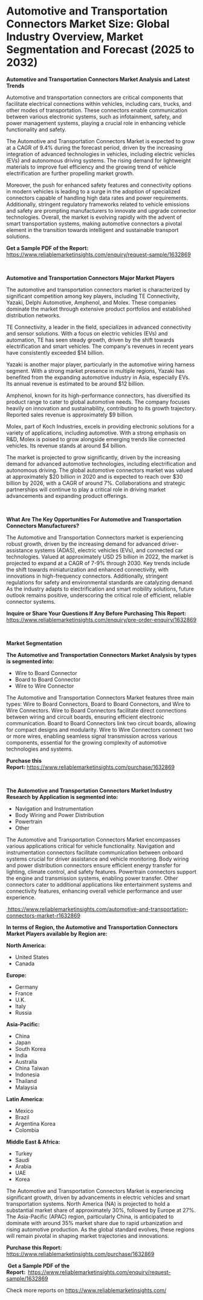 <p><h1>Automotive and Transportation Connectors Market Size: Global Industry Overview, Market Segmentation and Forecast (2025 to 2032)</h1></p><p><strong>Automotive and Transportation Connectors Market Analysis and Latest Trends</strong></p>
<p><p>Automotive and transportation connectors are critical components that facilitate electrical connections within vehicles, including cars, trucks, and other modes of transportation. These connectors enable communication between various electronic systems, such as infotainment, safety, and power management systems, playing a crucial role in enhancing vehicle functionality and safety. </p><p>The Automotive and Transportation Connectors Market is expected to grow at a CAGR of 9.4% during the forecast period, driven by the increasing integration of advanced technologies in vehicles, including electric vehicles (EVs) and autonomous driving systems. The rising demand for lightweight materials to improve fuel efficiency and the growing trend of vehicle electrification are further propelling market growth. </p><p>Moreover, the push for enhanced safety features and connectivity options in modern vehicles is leading to a surge in the adoption of specialized connectors capable of handling high data rates and power requirements. Additionally, stringent regulatory frameworks related to vehicle emissions and safety are prompting manufacturers to innovate and upgrade connector technologies. Overall, the market is evolving rapidly with the advent of smart transportation systems, making automotive connectors a pivotal element in the transition towards intelligent and sustainable transport solutions.</p></p>
<p><strong>Get a Sample PDF of the Report:&nbsp;</strong> <a href="https://www.reliablemarketinsights.com/enquiry/request-sample/1632869?utm_campaign=2475&utm_medium=2&utm_source=Github&utm_content=ia&utm_term=29032025&utm_id=automotive-and-transportation-connectors">https://www.reliablemarketinsights.com/enquiry/request-sample/1632869</a></p>
<p>&nbsp;</p>
<p><strong>Automotive and Transportation Connectors Major Market Players</strong></p>
<p><p>The automotive and transportation connectors market is characterized by significant competition among key players, including TE Connectivity, Yazaki, Delphi Automotive, Amphenol, and Molex. These companies dominate the market through extensive product portfolios and established distribution networks.</p><p>TE Connectivity, a leader in the field, specializes in advanced connectivity and sensor solutions. With a focus on electric vehicles (EVs) and automation, TE has seen steady growth, driven by the shift towards electrification and smart vehicles. The company's revenues in recent years have consistently exceeded $14 billion.</p><p>Yazaki is another major player, particularly in the automotive wiring harness segment. With a strong market presence in multiple regions, Yazaki has benefited from the expanding automotive industry in Asia, especially EVs. Its annual revenue is estimated to be around $12 billion.</p><p>Amphenol, known for its high-performance connectors, has diversified its product range to cater to global automotive needs. The company focuses heavily on innovation and sustainability, contributing to its growth trajectory. Reported sales revenue is approximately $9 billion.</p><p>Molex, part of Koch Industries, excels in providing electronic solutions for a variety of applications, including automotive. With a strong emphasis on R&D, Molex is poised to grow alongside emerging trends like connected vehicles. Its revenue stands at around $4 billion.</p><p>The market is projected to grow significantly, driven by the increasing demand for advanced automotive technologies, including electrification and autonomous driving. The global automotive connectors market was valued at approximately $20 billion in 2020 and is expected to reach over $30 billion by 2026, with a CAGR of around 7%. Collaborations and strategic partnerships will continue to play a critical role in driving market advancements and expanding product offerings.</p></p>
<p>&nbsp;</p>
<p><strong>What Are The Key Opportunities For Automotive and Transportation Connectors Manufacturers?</strong></p>
<p><p>The Automotive and Transportation Connectors market is experiencing robust growth, driven by the increasing demand for advanced driver-assistance systems (ADAS), electric vehicles (EVs), and connected car technologies. Valued at approximately USD 25 billion in 2022, the market is projected to expand at a CAGR of 7-9% through 2030. Key trends include the shift towards miniaturization and enhanced connectivity, with innovations in high-frequency connectors. Additionally, stringent regulations for safety and environmental standards are catalyzing demand. As the industry adapts to electrification and smart mobility solutions, future outlook remains positive, underscoring the critical role of efficient, reliable connector systems.</p></p>
<p><strong>Inquire or Share Your Questions If Any Before Purchasing This Report:</strong> <a href="https://www.reliablemarketinsights.com/enquiry/pre-order-enquiry/1632869?utm_campaign=2475&utm_medium=2&utm_source=Github&utm_content=ia&utm_term=29032025&utm_id=automotive-and-transportation-connectors">https://www.reliablemarketinsights.com/enquiry/pre-order-enquiry/1632869</a></p>
<p>&nbsp;</p>
<p><strong>Market Segmentation</strong></p>
<p><strong>The Automotive and Transportation Connectors Market Analysis by types is segmented into:</strong></p>
<p><ul><li>Wire to Board Connector</li><li>Board to Board Connector</li><li>Wire to Wire Connector</li></ul></p>
<p><p>The Automotive and Transportation Connectors Market features three main types: Wire to Board Connectors, Board to Board Connectors, and Wire to Wire Connectors. Wire to Board Connectors facilitate direct connections between wiring and circuit boards, ensuring efficient electronic communication. Board to Board Connectors link two circuit boards, allowing for compact designs and modularity. Wire to Wire Connectors connect two or more wires, enabling seamless signal transmission across various components, essential for the growing complexity of automotive technologies and systems.</p></p>
<p><strong>Purchase this Report:&nbsp;</strong><a href="https://www.reliablemarketinsights.com/purchase/1632869?utm_campaign=2475&utm_medium=2&utm_source=Github&utm_content=ia&utm_term=29032025&utm_id=automotive-and-transportation-connectors">https://www.reliablemarketinsights.com/purchase/1632869</a></p>
<p>&nbsp;</p>
<p><strong>The Automotive and Transportation Connectors Market Industry Research by Application is segmented into:</strong></p>
<p><ul><li>Navigation and Instrumentation</li><li>Body Wiring and Power Distribution</li><li>Powertrain</li><li>Other</li></ul></p>
<p><p>The Automotive and Transportation Connectors Market encompasses various applications critical for vehicle functionality. Navigation and instrumentation connectors facilitate communication between onboard systems crucial for driver assistance and vehicle monitoring. Body wiring and power distribution connectors ensure efficient energy transfer for lighting, climate control, and safety features. Powertrain connectors support the engine and transmission systems, enabling power transfer. Other connectors cater to additional applications like entertainment systems and connectivity features, enhancing overall vehicle performance and user experience.</p></p>
<p><a href="https://www.reliablemarketinsights.com/automotive-and-transportation-connectors-market-r1632869?utm_campaign=2475&utm_medium=2&utm_source=Github&utm_content=ia&utm_term=29032025&utm_id=automotive-and-transportation-connectors">&nbsp;https://www.reliablemarketinsights.com/automotive-and-transportation-connectors-market-r1632869</a></p>
<p><strong>In terms of Region, the Automotive and Transportation Connectors Market Players available by Region are:</strong></p>
<p>
    <p> <strong> North America: </strong>
        <ul>
            <li>United States</li>
            <li>Canada</li>
        </ul>
        </p> 
    <p> <strong> Europe: </strong>
        <ul>
            <li>Germany</li>
            <li>France</li>
            <li>U.K.</li>
            <li>Italy</li>
            <li>Russia</li>
        </ul>
        </p> 
    <p> <strong> Asia-Pacific: </strong>
        <ul>
            <li>China</li>
            <li>Japan</li>
            <li>South Korea</li>
            <li>India</li>
            <li>Australia</li>
            <li>China Taiwan</li>
            <li>Indonesia</li>
            <li>Thailand</li>
            <li>Malaysia</li>
        </ul>
        </p> 
    <p> <strong> Latin America: </strong>
        <ul>
            <li>Mexico</li>
            <li>Brazil</li>
            <li>Argentina Korea</li>
            <li>Colombia</li>
        </ul>
        </p> 
    <p> <strong> Middle East & Africa: </strong>
        <ul>
            <li>Turkey</li>
            <li>Saudi</li>
            <li>Arabia</li>
            <li>UAE</li>
            <li>Korea</li>
        </ul>
    </p>
    </p>
<p><p>The Automotive and Transportation Connectors Market is experiencing significant growth, driven by advancements in electric vehicles and smart transportation systems. North America (NA) is projected to hold a substantial market share of approximately 30%, followed by Europe at 27%. The Asia-Pacific (APAC) region, particularly China, is anticipated to dominate with around 35% market share due to rapid urbanization and rising automotive production. As the global standard evolves, these regions will remain pivotal in shaping market trajectories and innovations.</p></p>
<p><strong>Purchase this Report: </strong><a href="https://www.reliablemarketinsights.com/purchase/1632869?utm_campaign=2475&utm_medium=2&utm_source=Github&utm_content=ia&utm_term=29032025&utm_id=automotive-and-transportation-connectors">https://www.reliablemarketinsights.com/purchase/1632869</a></p>
<p>&nbsp;<strong>Get a Sample PDF of the Report:&nbsp;&nbsp;</strong><a href="https://www.reliablemarketinsights.com/enquiry/request-sample/1632869?utm_campaign=2475&utm_medium=2&utm_source=Github&utm_content=ia&utm_term=29032025&utm_id=automotive-and-transportation-connectors">https://www.reliablemarketinsights.com/enquiry/request-sample/1632869</a></p>
<p><strong></strong></p>
<p>Check more reports on <a href="https://www.reliablemarketinsights.com/?utm_campaign=2475&utm_medium=2&utm_source=Github&utm_content=ia&utm_term=29032025&utm_id=automotive-and-transportation-connectors">https://www.reliablemarketinsights.com/</a></p>